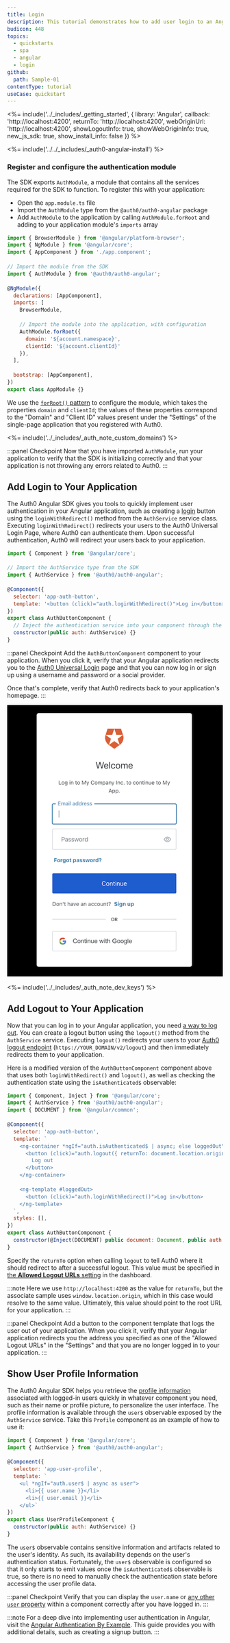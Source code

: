 ```yaml
---
title: Login
description: This tutorial demonstrates how to add user login to an Angular application using Auth0.
budicon: 448
topics:
  - quickstarts
  - spa
  - angular
  - login
github:
  path: Sample-01
contentType: tutorial
useCase: quickstart
---
```


<!-- markdownlint-disable MD002 MD034 MD041 -->

<%= include('../_includes/_getting_started', { library: 'Angular', callback: 'http://localhost:4200', returnTo: 'http://localhost:4200', webOriginUrl: 'http://localhost:4200', showLogoutInfo: true, showWebOriginInfo: true, new_js_sdk: true, show_install_info: false }) %>

<%= include('../../_includes/_auth0-angular-install') %>

### Register and configure the authentication module

The SDK exports `AuthModule`, a module that contains all the services required for the SDK to function. To register this with your application:

* Open the `app.module.ts` file
* Import the `AuthModule` type from the `@auth0/auth0-angular` package
* Add `AuthModule` to the application by calling `AuthModule.forRoot` and adding to your application module's `imports` array

```javascript
import { BrowserModule } from '@angular/platform-browser';
import { NgModule } from '@angular/core';
import { AppComponent } from './app.component';

// Import the module from the SDK
import { AuthModule } from '@auth0/auth0-angular';

@NgModule({
  declarations: [AppComponent],
  imports: [
    BrowserModule,

    // Import the module into the application, with configuration
    AuthModule.forRoot({
      domain: '${account.namespace}',
      clientId: '${account.clientId}'
    }),
  ],

  bootstrap: [AppComponent],
})
export class AppModule {}
```

We use the [`forRoot()` pattern](https://angular.io/guide/singleton-services#the-forroot-pattern) to configure the module, which takes the properties `domain` and `clientId`; the values of these properties correspond to the "Domain" and "Client ID" values present under the "Settings" of the single-page application that you registered with Auth0.

<%= include('../_includes/_auth_note_custom_domains') %>

:::panel Checkpoint
Now that you have imported `AuthModule`, run your application to verify that the SDK is initializing correctly and that your application is not throwing any errors related to Auth0.
:::

## Add Login to Your Application

The Auth0 Angular SDK gives you tools to quickly implement user authentication in your Angular application, such as creating a [login](/login) button using the `loginWithRedirect()` method from the `AuthService` service class. Executing `loginWithRedirect()` redirects your users to the Auth0 Universal Login Page, where Auth0 can authenticate them. Upon successful authentication, Auth0 will redirect your users back to your application.

```javascript
import { Component } from '@angular/core';

// Import the AuthService type from the SDK
import { AuthService } from '@auth0/auth0-angular';

@Component({
  selector: 'app-auth-button',
  template: '<button (click)="auth.loginWithRedirect()">Log in</button>'
})
export class AuthButtonComponent {
  // Inject the authentication service into your component through the constructor
  constructor(public auth: AuthService) {}
}
```

:::panel Checkpoint
Add the `AuthButtonComponent` component to your application. When you click it, verify that your Angular application redirects you to the [Auth0 Universal Login](https://auth0.com/universal-login) page and that you can now log in or sign up using a username and password or a social provider.

Once that's complete, verify that Auth0 redirects back to your application's homepage.
:::

![Auth0 Universal Login](/media/quickstarts/universal-login.png)

<%= include('../_includes/_auth_note_dev_keys') %>

## Add Logout to Your Application

Now that you can log in to your Angular application, you need [a way to log out](/logout/guides/logout-auth0). You can create a logout button using the `logout()` method from the `AuthService` service. Executing `logout()` redirects your users to your [Auth0 logout endpoint](/api/authentication?javascript#logout) (`https://YOUR_DOMAIN/v2/logout`) and then immediately redirects them to your application.

Here is a modified version of the `AuthButtonComponent` component above that uses both `loginWithRedirect()` and `logout()`, as well as checking the authentication state using the `isAuthenticated$` observable:

```javascript
import { Component, Inject } from '@angular/core';
import { AuthService } from '@auth0/auth0-angular';
import { DOCUMENT } from '@angular/common';

@Component({
  selector: 'app-auth-button',
  template: `
    <ng-container *ngIf="auth.isAuthenticated$ | async; else loggedOut">
      <button (click)="auth.logout({ returnTo: document.location.origin })">
        Log out
      </button>
    </ng-container>

    <ng-template #loggedOut>
      <button (click)="auth.loginWithRedirect()">Log in</button>
    </ng-template>
  `,
  styles: [],
})
export class AuthButtonComponent {
  constructor(@Inject(DOCUMENT) public document: Document, public auth: AuthService) {}
}
```

Specify the `returnTo` option when calling `logout` to tell Auth0 where it should redirect to after a successful logout. This value must be specified in [the **Allowed Logout URLs** setting](#configure-logout-urls) in the dashboard.

:::note
Here we use `http://localhost:4200` as the value for `returnTo`, but the associate sample uses `window.location.origin`, which in this case would resolve to the same value. Ultimately, this value should point to the root URL for your application.
:::

:::panel Checkpoint
Add a button to the component template that logs the user out of your application. When you click it, verify that your Angular application redirects you the address you specified as one of the "Allowed Logout URLs" in the "Settings" and that you are no longer logged in to your application.
:::

## Show User Profile Information

The Auth0 Angular SDK helps you retrieve the [profile information](/users/concepts/overview-user-profile) associated with logged-in users quickly in whatever component you need, such as their name or profile picture, to personalize the user interface. The profile information is available through the `user$` observable exposed by the `AuthService` service. Take this `Profile` component as an example of how to use it:

```javascript
import { Component } from '@angular/core';
import { AuthService } from '@auth0/auth0-angular';

@Component({
  selector: 'app-user-profile',
  template: `
    <ul *ngIf="auth.user$ | async as user">
      <li>{{ user.name }}</li>
      <li>{{ user.email }}</li>
    </ul>`
})
export class UserProfileComponent {
  constructor(public auth: AuthService) {}
}
```

The `user$` observable contains sensitive information and artifacts related to the user's identity. As such, its availability depends on the user's authentication status. Fortunately, the `user$` observable is configured so that it only starts to emit values once the `isAuthenticated$` observable is true, so there is no need to manually check the authentication state before accessing the user profile data.

:::panel Checkpoint
Verify that you can display the `user.name` or [any other `user` property](/users/references/user-profile-structure#user-profile-attributes) within a component correctly after you have logged in.
:::

:::note
For a deep dive into implementing user authentication in Angular, visit the [Angular Authentication By Example](https://developer.auth0.com/resources/guides/spa/angular/basic-authentication). This guide provides you with additional details, such as creating a signup button.
:::
